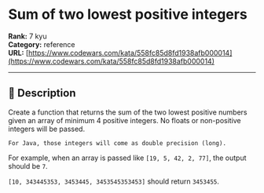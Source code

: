 # Sum of two lowest positive integers

**Rank:** 7 kyu  
**Category:** reference  
**URL:** [https://www.codewars.com/kata/558fc85d8fd1938afb000014](https://www.codewars.com/kata/558fc85d8fd1938afb000014)

---

## 📝 Description

Create a function that returns the sum of the two lowest positive numbers given an array of minimum 4 positive integers. No floats or non-positive integers will be passed.
```if:java
For Java, those integers will come as double precision (long).
```
For example, when an array is passed like `[19, 5, 42, 2, 77]`, the output should be `7`.

`[10, 343445353, 3453445, 3453545353453]` should return `3453455`.

